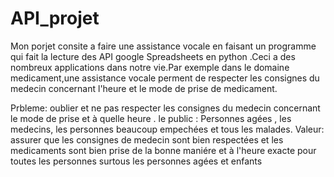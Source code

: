# API_projet

Mon porjet consite a faire une assistance vocale en faisant un programme  qui fait la lecture des API google Spreadsheets en  python .Ceci a des nombreux applications dans notre vie.Par exemple dans le domaine medicament,une assistance vocale perment de  respecter  les consignes du medecin  concernant l'heure et le mode de prise de medicament.



Prbleme: oublier et ne pas respecter les consignes du medecin concernant le mode de prise et à quelle heure .
le public : Personnes agées , les medecins, les personnes beaucoup empechées et tous les malades.
Valeur: assurer que les consignes de medecin sont bien respectées et les medicaments sont bien prise de la bonne maniére et à l'heure exacte  pour toutes les personnes surtous les personnes agées et enfants 
